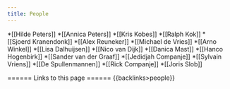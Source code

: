 ```yaml
---
title: People
---
```

*[[Hilde Peters]]
*[[Annica Peters]]
*[[Kris Kobes]]
*[[Ralph Kok]]
*[[Sjoerd Kranendonk]]
*[[Alex Reuneker]]
*[[Michael de Vries]]
*[[Arno Winkel]]
*[[Lisa Dalhuijsen]]
*[[Nico van Dijk]]
*[[Danica Mast]]
*[[Hanco Hogenbirk]]
*[[Sander van der Graaf]]
*[[Jedidjah Companje]]
*[[Sylvain Vriens]]
*[[De Spullenmannen]]
*[[Rick Companje]]
*[[Joris Slob]]


====== Links to this page ======
{{backlinks>people}}
